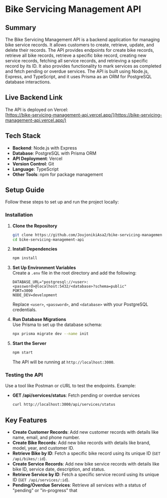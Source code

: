 # Bike Servicing Management API

## Summary
The Bike Servicing Management API is a backend application for managing bike service records. It allows customers to create, retrieve, update, and delete their records. The API provides endpoints for create bike records, retrieve all bike records, retrieve a specific bike record, creating new service records, fetching all service records, and retrieving a specific record by its ID. It also provides functionality to mark services as completed and fetch pending or overdue services. The API is built using Node.js, Express, and TypeScript, and it uses Prisma as an ORM for PostgreSQL database interactions.

## Live Backend Link
The API is deployed on Vercel:  
[https://bike-servicing-management-api.vercel.app/](https://bike-servicing-management-api.vercel.app/)

## Tech Stack
- **Backend**: Node.js with Express
- **Database**: PostgreSQL with Prisma ORM
- **API Deployment**: Vercel
- **Version Control**: Git
- **Language**: TypeScript
- **Other Tools**: npm for package management

## Setup Guide
Follow these steps to set up and run the project locally:

### Installation
1. **Clone the Repository**  
   ```bash
   git clone https://github.com/JoujonikiAsa2/bike-servicing-management-api
   cd bike-servicing-management-api
   ```

2. **Install Dependencies**  
   ```bash
   npm install
   ```

3. **Set Up Environment Variables**  
   Create a `.env` file in the root directory and add the following:  
   ```
   DATABASE_URL="postgresql://<user>:<password>@localhost:5432/<database>?schema=public"
   PORT=3000
   NODE_DEV=development
   ```
   Replace `<user>`, `<password>`, and `<database>` with your PostgreSQL credentials.

4. **Run Database Migrations**  
   Use Prisma to set up the database schema:  
   ```bash
   npx prisma migrate dev --name init
   ```

5. **Start the Server**  
   ```bash
   npm start
   ```
   The API will be running at `http://localhost:3000`.

### Testing the API
Use a tool like Postman or cURL to test the endpoints. Example:  
- **GET /api/services/status**: Fetch pending or overdue services  
  ```bash
  curl http://localhost:3000/api/services/status
  ```

## Key Features

- **Create Customer Records**: Add new customer records with details like name, email, and phone number.
- **Create Bike Records**: Add new bike records with details like brand, model, year, and customer ID.
- **Retrieve Bike by ID**: Fetch a specific bike record using its unique ID (`GET /api/bikes/:id`).
- **Create Service Records**: Add new bike service records with details like bike ID, service date, description, and status.
- **Retrieve Service by ID**: Fetch a specific service record using its unique ID (`GET /api/services/:id`).
- **Pending/Overdue Services**: Retrieve all services with a status of "pending" or "in-progress" that 